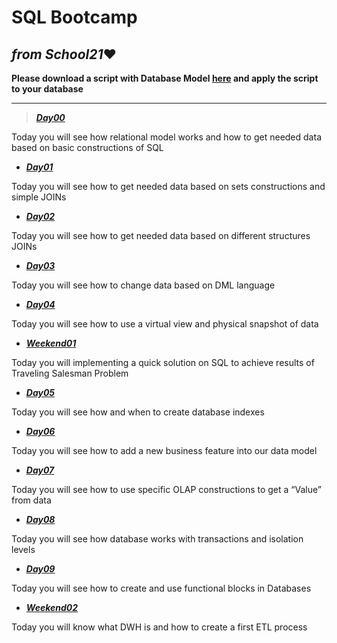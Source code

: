 # SQL Bootcamp
## ___from School21___:heart: 

__Please download a script with Database Model [here](https://github.com/MaksimovSanan/PostgreSQL/blob/main/model.sql) and apply the script to your database__
___
> [___Day00___](https://github.com/MaksimovSanan/PostgreSQL/tree/main/Day00)
    
Today you will see how relational model works and how to get needed data based on basic   constructions of  SQL

- [___Day01___](https://github.com/MaksimovSanan/PostgreSQL/tree/main/Day01)
  
Today you will see how to get needed data based on sets constructions and simple JOINs

- [___Day02___](https://github.com/MaksimovSanan/PostgreSQL/tree/main/Day02)
  
Today you will see how to get needed data based on different structures JOINs

- [___Day03___](https://github.com/MaksimovSanan/PostgreSQL/tree/main/Day03)
  
Today you will see how to change data based on DML language

- [___Day04___](https://github.com/MaksimovSanan/PostgreSQL/tree/main/Day04)
  
Today you will see how to use a virtual view and physical snapshot of data

- [___Weekend01___](https://github.com/MaksimovSanan/PostgreSQL/tree/main/Weekend01)
  
Today you will implementing a quick solution on SQL to achieve results of Traveling Salesman Problem

- [___Day05___](https://github.com/MaksimovSanan/PostgreSQL/tree/main/Day05)
  
Today you will see how and when to create database indexes

- [___Day06___](https://github.com/MaksimovSanan/PostgreSQL/tree/main/Day06)
  
Today you will see how to add a new business feature into our data model

- [___Day07___](https://github.com/MaksimovSanan/PostgreSQL/tree/main/Day07)
  
Today you will see how to use specific OLAP constructions to get a “Value” from data

- [___Day08___](https://github.com/MaksimovSanan/PostgreSQL/tree/main/Day08)
  
Today you will see how database works with transactions and isolation levels

- [___Day09___](https://github.com/MaksimovSanan/PostgreSQL/tree/main/Day09)
  
Today you will see how to create and use functional blocks in Databases

- [___Weekend02___](https://github.com/MaksimovSanan/PostgreSQL/tree/main/Weekend02)
  
Today you will know what DWH is and how to create a first ETL process